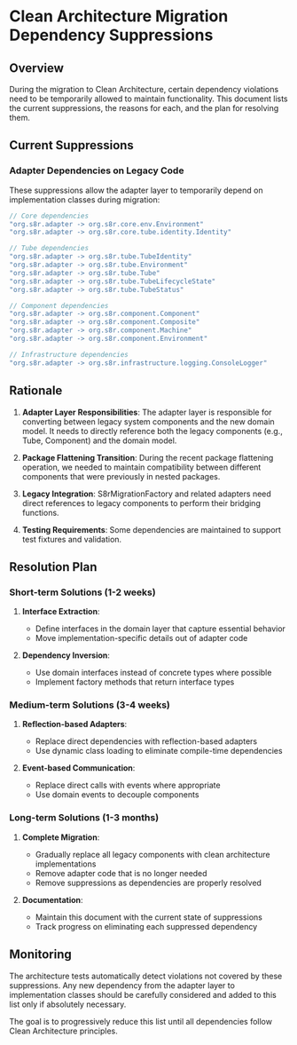 # Clean Architecture Migration Dependency Suppressions

## Overview

During the migration to Clean Architecture, certain dependency violations need to be temporarily allowed to maintain functionality. This document lists the current suppressions, the reasons for each, and the plan for resolving them.

## Current Suppressions

### Adapter Dependencies on Legacy Code

These suppressions allow the adapter layer to temporarily depend on implementation classes during migration:

```java
// Core dependencies
"org.s8r.adapter -> org.s8r.core.env.Environment"
"org.s8r.adapter -> org.s8r.core.tube.identity.Identity"

// Tube dependencies
"org.s8r.adapter -> org.s8r.tube.TubeIdentity"
"org.s8r.adapter -> org.s8r.tube.Environment"
"org.s8r.adapter -> org.s8r.tube.Tube"
"org.s8r.adapter -> org.s8r.tube.TubeLifecycleState"
"org.s8r.adapter -> org.s8r.tube.TubeStatus"

// Component dependencies
"org.s8r.adapter -> org.s8r.component.Component"
"org.s8r.adapter -> org.s8r.component.Composite"
"org.s8r.adapter -> org.s8r.component.Machine"
"org.s8r.adapter -> org.s8r.component.Environment"

// Infrastructure dependencies
"org.s8r.adapter -> org.s8r.infrastructure.logging.ConsoleLogger"
```

## Rationale

1. **Adapter Layer Responsibilities**:
   The adapter layer is responsible for converting between legacy system components and the new domain model. It needs to directly reference both the legacy components (e.g., Tube, Component) and the domain model.

2. **Package Flattening Transition**:
   During the recent package flattening operation, we needed to maintain compatibility between different components that were previously in nested packages.

3. **Legacy Integration**:
   S8rMigrationFactory and related adapters need direct references to legacy components to perform their bridging functions.

4. **Testing Requirements**:
   Some dependencies are maintained to support test fixtures and validation.

## Resolution Plan

### Short-term Solutions (1-2 weeks)

1. **Interface Extraction**:
   - Define interfaces in the domain layer that capture essential behavior
   - Move implementation-specific details out of adapter code

2. **Dependency Inversion**:
   - Use domain interfaces instead of concrete types where possible
   - Implement factory methods that return interface types

### Medium-term Solutions (3-4 weeks)

1. **Reflection-based Adapters**:
   - Replace direct dependencies with reflection-based adapters
   - Use dynamic class loading to eliminate compile-time dependencies

2. **Event-based Communication**:
   - Replace direct calls with events where appropriate
   - Use domain events to decouple components

### Long-term Solutions (1-3 months)

1. **Complete Migration**:
   - Gradually replace all legacy components with clean architecture implementations
   - Remove adapter code that is no longer needed
   - Remove suppressions as dependencies are properly resolved

2. **Documentation**:
   - Maintain this document with the current state of suppressions
   - Track progress on eliminating each suppressed dependency

## Monitoring

The architecture tests automatically detect violations not covered by these suppressions. Any new dependency from the adapter layer to implementation classes should be carefully considered and added to this list only if absolutely necessary.

The goal is to progressively reduce this list until all dependencies follow Clean Architecture principles.